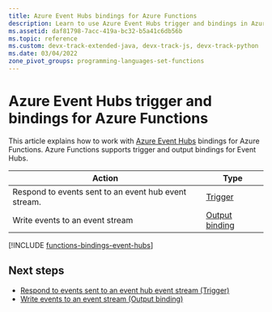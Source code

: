 ```yaml
---
title: Azure Event Hubs bindings for Azure Functions
description: Learn to use Azure Event Hubs trigger and bindings in Azure Functions.
ms.assetid: daf81798-7acc-419a-bc32-b5a41c6db56b
ms.topic: reference
ms.custom: devx-track-extended-java, devx-track-js, devx-track-python
ms.date: 03/04/2022
zone_pivot_groups: programming-languages-set-functions
---
```


# Azure Event Hubs trigger and bindings for Azure Functions

This article explains how to work with [Azure Event Hubs](../event-hubs/event-hubs-about.md) bindings for Azure Functions. Azure Functions supports trigger and output bindings for Event Hubs.

| Action | Type |
|--------|------|
| Respond to events sent to an event hub event stream. | [Trigger](./functions-bindings-event-hubs-trigger.md) |
| Write events to an event stream | [Output binding](./functions-bindings-event-hubs-output.md) |

[!INCLUDE [functions-bindings-event-hubs](../../includes/functions-bindings-event-hubs.md)]

## Next steps

- [Respond to events sent to an event hub event stream (Trigger)](./functions-bindings-event-hubs-trigger.md)
- [Write events to an event stream (Output binding)](./functions-bindings-event-hubs-output.md)
